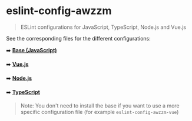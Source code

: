 # eslint-config-awzzm
> ESLint configurations for JavaScript, TypeScript, Node.js and Vue.js

See the corresponding files for the different configurations:

➡️ **[Base (JavaScript)](/base)**

➡️ **[Vue.js](/vue)**

➡️ **[Node.js](/node)**

➡️ **[TypeScript](/ts)**

> Note: You don't need to install the base if you want to use a more specific configuration
> file (for example `eslint-config-awzzm-vue`)
